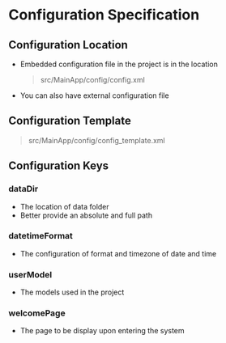 # Configuration Specification
## Configuration Location
- Embedded configuration file in the project is in the location
  > src/MainApp/config/config.xml
- You can also have external configuration file
## Configuration Template
> src/MainApp/config/config_template.xml
## Configuration Keys
### dataDir
- The location of data folder
- Better provide an absolute and full path
### datetimeFormat
- The configuration of format and timezone of date and time
### userModel
- The models used in the project
### welcomePage
- The page to be display upon entering the system